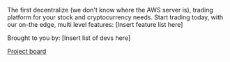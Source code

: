 The first decentralize (we don't know where the AWS server is), trading platform for your stock and cryptocurrency needs. 
Start trading today, with our on-the edge, multi level features:
[Insert feature list here]

Brought to you by:
[Insert list of devs here]

[Project board](https://github.com/orgs/AtriEx/projects/2)
